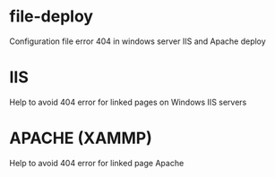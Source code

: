 # file-deploy
Configuration file error 404 in windows server IIS and Apache deploy

# IIS
Help to avoid 404 error for linked pages on Windows IIS servers

# APACHE (XAMMP)
Help to avoid 404 error for linked page Apache


